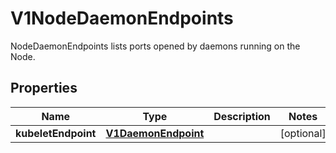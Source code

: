 

# V1NodeDaemonEndpoints

NodeDaemonEndpoints lists ports opened by daemons running on the Node.

## Properties

| Name | Type | Description | Notes |
|------------ | ------------- | ------------- | -------------|
|**kubeletEndpoint** | [**V1DaemonEndpoint**](V1DaemonEndpoint.md) |  |  [optional] |



